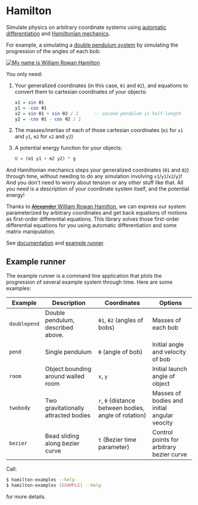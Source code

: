 Hamilton
========

Simulate physics on arbitrary coordinate systems using [automatic
differentiation][ad] and [Hamiltonian mechanics][].

[ad]: http://hackage.haskell.org/package/ad
[Hamiltonian mechanics]: https://en.wikipedia.org/wiki/Hamiltonian_mechanics

For example, a simulating a [double pendulum system][dps] by simulating the
progression of the angles of each bob:

[dps]: https://en.wikipedia.org/wiki/Double_pendulum

[![My name is William Rowan Hamilton](http://i.imgur.com/Vaaa2EC.gif)][gifv]

[gifv]: http://i.imgur.com/Vaaa2EC.gifv

You only need:

1.  Your generalized coordinates (in this case, `θ1` and `θ2`), and equations
    to convert them to cartesian coordinates of your objects:

    ~~~haskell
    x1 = sin θ1
    y1 = -cos θ1
    x2 = sin θ1 + sin θ2 / 2      -- second pendulum is half-length
    y2 = -cos θ1 - cos θ2 / 2
    ~~~

2.  The masses/inertias of each of those cartesian coordinates (`m1` for `x1`
    and `y1`, `m2` for `x2` and `y2`)

3.  A potential energy function for your objects:

    ~~~haskell
    U = (m1 y1 + m2 y2) * g
    ~~~

And Hamiltonian mechanics steps your generalized coordinates (`θ1` and `θ2`)
through time, without needing to do any simulation involving
`x1`/`y1`/`x2`/`y2`!  And you don't need to worry about tension or any other
stuff like that.  All you need is a description of your coordinate system
itself, and the potential energy!

Thanks to [~~Alexander~~ William Rowan Hamilton][WRH], we can express our
system parameterized by arbitrary coordinates and get back equations of motions
as first-order differential equations.  This library solves those first-order
differential equations for you using automatic differentiation and some matrix
manipulation.

[WRH]: https://www.youtube.com/watch?v=SZXHoWwBcDc

See [documentation][] and [example runner][].

[documentation]: https://mstksg.github.io/hamilton/
[example runner]: https://github.com/mstksg/hamilton/blob/master/app/Examples.hs

Example runner
--------------

The example runner is a command line application that plots the progression of
several example system through time.  Here are some examples:

| Example      | Description                          | Coordinates                                           | Options                                      |
|--------------|--------------------------------------|-------------------------------------------------------|----------------------------------------------|
| `doublepend` | Double pendulum, described above.    | `θ1`, `θ2` (angles of bobs)                           | Masses of each bob                           |
| `pend`       | Single pendulum                      | `θ` (angle of bob)                                    | Initial angle and velocity of bob            |
| `room`       | Object bounding around walled room   | `x`, `y`                                              | Initial launch angle of object               |
| `twobody`    | Two gravitationally attracted bodies | `r`, `θ` (distance between bodies, angle of rotation) | Masses of bodies and initial angular veocity |
| `bezier`     | Bead sliding along bezier curve      | `t` (Bezier time parameter)                           | Control points for arbitrary bezier curve    |

Call:

~~~bash
$ hamilton-examples --help
$ hamilton-examples [EXAMPLE] --help
~~~

for more details.
